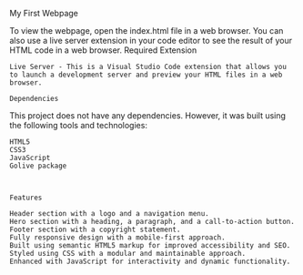 My First Webpage



To view the webpage, open the index.html file in a web browser. You can also use a live server extension in your code editor to see the result of your HTML code in a web browser.
Required Extension

    Live Server - This is a Visual Studio Code extension that allows you to launch a development server and preview your HTML files in a web browser.

    Dependencies

This project does not have any dependencies. However, it was built using the following tools and technologies:

    HTML5
    CSS3
    JavaScript
    Golive package
    

    
    Features

    Header section with a logo and a navigation menu.
    Hero section with a heading, a paragraph, and a call-to-action button.
    Footer section with a copyright statement.
    Fully responsive design with a mobile-first approach.
    Built using semantic HTML5 markup for improved accessibility and SEO.
    Styled using CSS with a modular and maintainable approach.
    Enhanced with JavaScript for interactivity and dynamic functionality.
